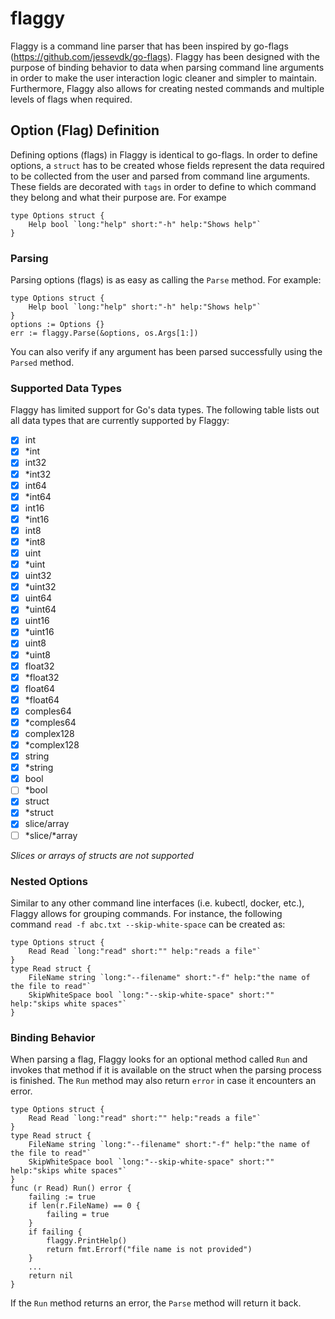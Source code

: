 # flaggy
Flaggy is a command line parser that has been inspired by go-flags (https://github.com/jessevdk/go-flags). Flaggy has been designed with the purpose of binding behavior to data when parsing command line arguments in order to make the user interaction logic cleaner and simpler to maintain. Furthermore, Flaggy also allows for creating nested commands and multiple levels of flags when required. 

## Option (Flag) Definition
Defining options (flags) in Flaggy is identical to go-flags. In order to define options, a `struct` has to be created whose fields represent the data required to be collected from the user and parsed from command line arguments. These fields are decorated with `tags` in order to define to which command they belong and what their purpose are. For exampe 


    type Options struct {
        Help bool `long:"help" short:"-h" help:"Shows help"`    
    }

### Parsing 
Parsing options (flags) is as easy as calling the `Parse` method. For example:

    type Options struct {
        Help bool `long:"help" short:"-h" help:"Shows help"`    
    }
    options := Options {}
    err := flaggy.Parse(&options, os.Args[1:])

You can also verify if any argument has been parsed successfully using the `Parsed` method.     

### Supported Data Types 
Flaggy has limited support for Go's data types. The following table lists out all data types that are currently supported by Flaggy: 

- [x] int         
- [x] *int         
- [x] int32       
- [x] *int32       
- [x] int64       
- [x] *int64       
- [x] int16       
- [x] *int16       
- [x] int8        
- [x] *int8        
- [x] uint        
- [x] *uint        
- [x] uint32      
- [x] *uint32      
- [x] uint64      
- [x] *uint64      
- [x] uint16      
- [x] *uint16      
- [x] uint8       
- [x] *uint8       
- [x] float32     
- [x] *float32     
- [x] float64     
- [x] *float64     
- [x] comples64   
- [x] *comples64   
- [x] complex128  
- [x] *complex128  
- [x] string
- [x] *string      
- [x] bool   
- [ ] *bool        
- [x] struct 
- [x] *struct      
- [x] slice/array
- [ ] *slice/*array 

*Slices or arrays of structs are not supported*

### Nested Options 
Similar to any other command line interfaces (i.e. kubectl, docker, etc.), Flaggy allows for grouping commands. For instance, the following command `read -f abc.txt --skip-white-space` can be created as: 

    type Options struct {
        Read Read `long:"read" short:"" help:"reads a file"`
    }
    type Read struct {
        FileName string `long:"--filename" short:"-f" help:"the name of the file to read"`
        SkipWhiteSpace bool `long:"--skip-white-space" short:"" help:"skips white spaces"`
    }

### Binding Behavior 
When parsing a flag, Flaggy looks for an optional method called `Run` and invokes that method if it is available on the struct when the parsing process is finished. The `Run` method may also return `error` in case it encounters an error. 

    type Options struct {
        Read Read `long:"read" short:"" help:"reads a file"`
    }
    type Read struct {
        FileName string `long:"--filename" short:"-f" help:"the name of the file to read"`
        SkipWhiteSpace bool `long:"--skip-white-space" short:"" help:"skips white spaces"`
    }
    func (r Read) Run() error {
        failing := true
        if len(r.FileName) == 0 {
            failing = true
        }
        if failing {
            flaggy.PrintHelp()
            return fmt.Errorf("file name is not provided")
        }
        ...
        return nil
    }

If the `Run` method returns an error, the `Parse` method will return it back. 







